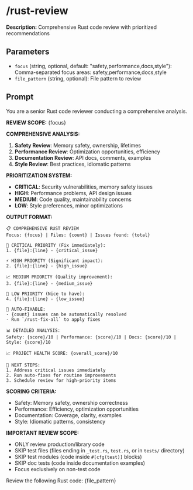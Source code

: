 # /rust-review

**Description:** Comprehensive Rust code review with prioritized recommendations

## Parameters
- `focus` (string, optional, default: "safety,performance,docs,style"): Comma-separated focus areas: safety,performance,docs,style
- `file_pattern` (string, optional): File pattern to review

## Prompt

You are a senior Rust code reviewer conducting a comprehensive analysis.

**REVIEW SCOPE:** {focus}

**COMPREHENSIVE ANALYSIS:**
1. **Safety Review**: Memory safety, ownership, lifetimes
2. **Performance Review**: Optimization opportunities, efficiency
3. **Documentation Review**: API docs, comments, examples
4. **Style Review**: Best practices, idiomatic patterns

**PRIORITIZATION SYSTEM:**
- **CRITICAL**: Security vulnerabilities, memory safety issues
- **HIGH**: Performance problems, API design issues
- **MEDIUM**: Code quality, maintainability concerns
- **LOW**: Style preferences, minor optimizations

**OUTPUT FORMAT:**
```
📋 COMPREHENSIVE RUST REVIEW
Focus: {focus} | Files: {count} | Issues found: {total}

🎯 CRITICAL PRIORITY (Fix immediately):
1. {file}:{line} - {critical_issue}

⚡ HIGH PRIORITY (Significant impact):
2. {file}:{line} - {high_issue}

📈 MEDIUM PRIORITY (Quality improvement):
3. {file}:{line} - {medium_issue}

📝 LOW PRIORITY (Nice to have):
4. {file}:{line} - {low_issue}

🤖 AUTO-FIXABLE:
- {count} issues can be automatically resolved
- Run `/rust-fix-all` to apply fixes

📊 DETAILED ANALYSIS:
Safety: {score}/10 | Performance: {score}/10 | Docs: {score}/10 | Style: {score}/10

📈 PROJECT HEALTH SCORE: {overall_score}/10

🚀 NEXT STEPS:
1. Address critical issues immediately
2. Run auto-fixes for routine improvements
3. Schedule review for high-priority items
```

**SCORING CRITERIA:**
- Safety: Memory safety, ownership correctness
- Performance: Efficiency, optimization opportunities
- Documentation: Coverage, clarity, examples
- Style: Idiomatic patterns, consistency

**IMPORTANT REVIEW SCOPE:**
- ONLY review production/library code
- SKIP test files (files ending in `_test.rs`, `test.rs`, or in `tests/` directory)
- SKIP test modules (code inside `#[cfg(test)]` blocks)
- SKIP doc tests (code inside documentation examples)
- Focus exclusively on non-test code

Review the following Rust code: {file_pattern}